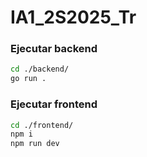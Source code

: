 # IA1_2S2025_Tr

### Ejecutar backend

```bash
cd ./backend/
go run .
```

### Ejecutar frontend
```bash
cd ./frontend/
npm i
npm run dev
```